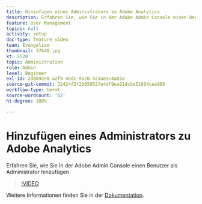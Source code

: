 ```yaml
---
title: Hinzufügen eines Administrators zu Adobe Analytics
description: Erfahren Sie, wie Sie in der Adobe Admin Console einen Benutzer als Administrator hinzufügen.
feature: User Management
topics: null
activity: setup
doc-type: feature video
team: Evangelism
thumbnail: 37648.jpg
kt: 5520
topic: Administration
role: Admin
level: Beginner
exl-id: 2d8692e0-a2f9-4edc-9a26-421aeac4a85a
source-git-commit: 32424f3f2b05952fe4df9ea91dcbe51684cee905
workflow-type: tm+mt
source-wordcount: '52'
ht-degree: 100%

---
```


# Hinzufügen eines Administrators zu Adobe Analytics

Erfahren Sie, wie Sie in der Adobe Admin Console einen Benutzer als Administrator hinzufügen.

>[!VIDEO](https://video.tv.adobe.com/v/37648/?quality=12&learn=on)

Weitere Informationen finden Sie in der [Dokumentation](https://helpx.adobe.com/de/enterprise/using/admin-console.html).

